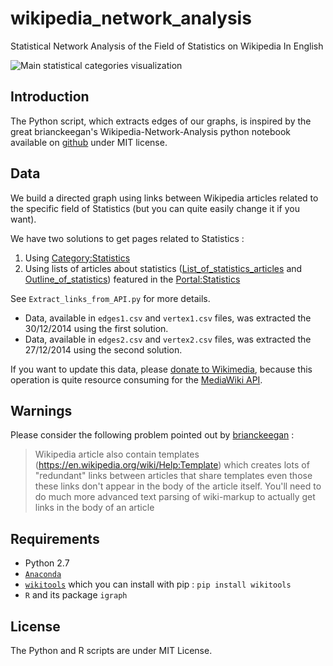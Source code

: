 wikipedia_network_analysis
==========================

Statistical Network Analysis of the Field of Statistics on Wikipedia In English

![Main statistical categories visualization](https://github.com/Framartin/wikipedia_network_analysis/blob/master/images/categories2.png)

## Introduction

The Python script, which extracts edges of our graphs, is inspired by the great brianckeegan's Wikipedia-Network-Analysis python notebook available on [github](https://github.com/brianckeegan/Wikipedia-Network-Analysis) under MIT license.

## Data

We build a directed graph using links between Wikipedia articles related to the specific field of Statistics (but you can quite easily change it if you want).

We have two solutions to get pages related to Statistics :

1. Using [Category:Statistics](http://en.wikipedia.org/wiki/Category:Statistics)
2. Using lists of articles about statistics ([List_of_statistics_articles](https://en.wikipedia.org/wiki/List_of_statistics_articles) and [Outline_of_statistics](https://en.wikipedia.org/wiki/Outline_of_statistics)) featured in the [Portal:Statistics](https://en.wikipedia.org/wiki/Portal:Statistics)

See `Extract_links_from_API.py` for more details.

- Data, available in `edges1.csv` and `vertex1.csv` files, was extracted the 30/12/2014 using the first solution.
- Data, available in `edges2.csv` and `vertex2.csv` files, was extracted the 27/12/2014 using the second solution.

If you want to update this data, please [donate to Wikimedia](https://donate.wikimedia.org), because this operation is quite resource consuming for the [MediaWiki API](https://www.mediawiki.org/wiki/API:Main_page).

## Warnings

Please consider the following problem pointed out by [brianckeegan](https://github.com/brianckeegan/Wikipedia-Network-Analysis) :

> Wikipedia article also contain templates (https://en.wikipedia.org/wiki/Help:Template) which creates lots of "redundant" links between articles that share templates even those these links don't appear in the body of the article itself. You'll need to do much more advanced text parsing of wiki-markup to actually get links in the body of an article

## Requirements

* Python 2.7
* [`Anaconda`](http://continuum.io/downloads)
* [`wikitools`](https://pypi.python.org/pypi/wikitools) which you can install with pip : `pip install wikitools`
* `R` and its package `igraph`

## License

The Python and R scripts are under MIT License.
